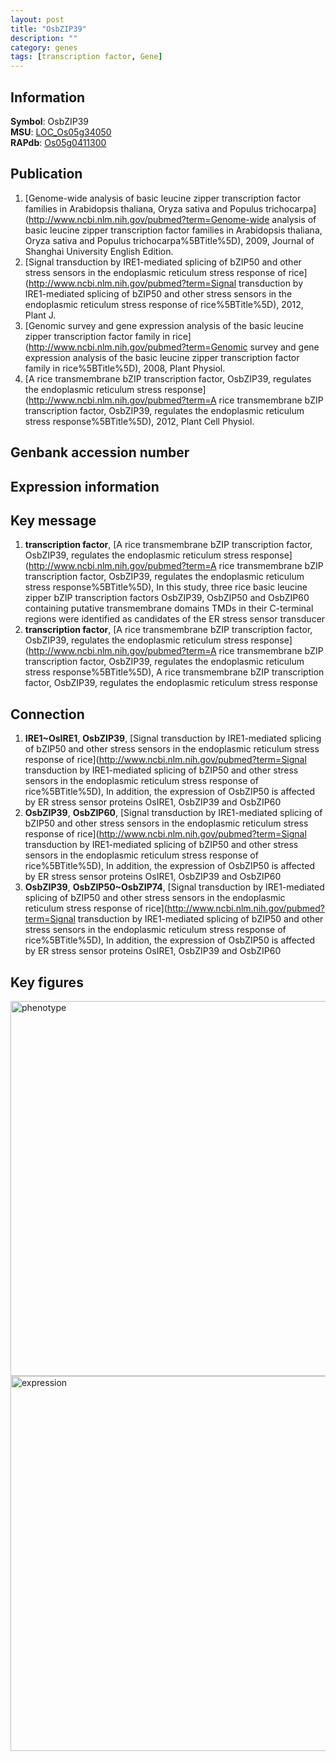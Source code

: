 ```yaml
---
layout: post
title: "OsbZIP39"
description: ""
category: genes
tags: [transcription factor, Gene]
---
```


## Information
__Symbol__: OsbZIP39  
__MSU__: [LOC_Os05g34050](http://rice.plantbiology.msu.edu/cgi-bin/ORF_infopage.cgi?orf=LOC_Os05g34050)  
__RAPdb__: [Os05g0411300](http://rapdb.dna.affrc.go.jp/viewer/gbrowse_details/irgsp1?name=Os05g0411300)  

## Publication
1. [Genome-wide analysis of basic leucine zipper transcription factor families in Arabidopsis thaliana, Oryza sativa and Populus trichocarpa](http://www.ncbi.nlm.nih.gov/pubmed?term=Genome-wide analysis of basic leucine zipper transcription factor families in Arabidopsis thaliana, Oryza sativa and Populus trichocarpa%5BTitle%5D), 2009, Journal of Shanghai University English Edition.
2. [Signal transduction by IRE1-mediated splicing of bZIP50 and other stress sensors in the endoplasmic reticulum stress response of rice](http://www.ncbi.nlm.nih.gov/pubmed?term=Signal transduction by IRE1-mediated splicing of bZIP50 and other stress sensors in the endoplasmic reticulum stress response of rice%5BTitle%5D), 2012, Plant J.
3. [Genomic survey and gene expression analysis of the basic leucine zipper transcription factor family in rice](http://www.ncbi.nlm.nih.gov/pubmed?term=Genomic survey and gene expression analysis of the basic leucine zipper transcription factor family in rice%5BTitle%5D), 2008, Plant Physiol.
4. [A rice transmembrane bZIP transcription factor, OsbZIP39, regulates the endoplasmic reticulum stress response](http://www.ncbi.nlm.nih.gov/pubmed?term=A rice transmembrane bZIP transcription factor, OsbZIP39, regulates the endoplasmic reticulum stress response%5BTitle%5D), 2012, Plant Cell Physiol.

## Genbank accession number

## Expression information

## Key message
1. __transcription factor__, [A rice transmembrane bZIP transcription factor, OsbZIP39, regulates the endoplasmic reticulum stress response](http://www.ncbi.nlm.nih.gov/pubmed?term=A rice transmembrane bZIP transcription factor, OsbZIP39, regulates the endoplasmic reticulum stress response%5BTitle%5D),  In this study, three rice basic leucine zipper bZIP transcription factors OsbZIP39, OsbZIP50 and OsbZIP60 containing putative transmembrane domains TMDs in their C-terminal regions were identified as candidates of the ER stress sensor transducer
2. __transcription factor__, [A rice transmembrane bZIP transcription factor, OsbZIP39, regulates the endoplasmic reticulum stress response](http://www.ncbi.nlm.nih.gov/pubmed?term=A rice transmembrane bZIP transcription factor, OsbZIP39, regulates the endoplasmic reticulum stress response%5BTitle%5D), A rice transmembrane bZIP transcription factor, OsbZIP39, regulates the endoplasmic reticulum stress response

## Connection
1. __IRE1~OsIRE1__, __OsbZIP39__, [Signal transduction by IRE1-mediated splicing of bZIP50 and other stress sensors in the endoplasmic reticulum stress response of rice](http://www.ncbi.nlm.nih.gov/pubmed?term=Signal transduction by IRE1-mediated splicing of bZIP50 and other stress sensors in the endoplasmic reticulum stress response of rice%5BTitle%5D),  In addition, the expression of OsbZIP50 is affected by ER stress sensor proteins OsIRE1, OsbZIP39 and OsbZIP60
2. __OsbZIP39__, __OsbZIP60__, [Signal transduction by IRE1-mediated splicing of bZIP50 and other stress sensors in the endoplasmic reticulum stress response of rice](http://www.ncbi.nlm.nih.gov/pubmed?term=Signal transduction by IRE1-mediated splicing of bZIP50 and other stress sensors in the endoplasmic reticulum stress response of rice%5BTitle%5D),  In addition, the expression of OsbZIP50 is affected by ER stress sensor proteins OsIRE1, OsbZIP39 and OsbZIP60
3. __OsbZIP39__, __OsbZIP50~OsbZIP74__, [Signal transduction by IRE1-mediated splicing of bZIP50 and other stress sensors in the endoplasmic reticulum stress response of rice](http://www.ncbi.nlm.nih.gov/pubmed?term=Signal transduction by IRE1-mediated splicing of bZIP50 and other stress sensors in the endoplasmic reticulum stress response of rice%5BTitle%5D),  In addition, the expression of OsbZIP50 is affected by ER stress sensor proteins OsIRE1, OsbZIP39 and OsbZIP60

## Key figures
<img src="http://ricencode.github.io/images/OsbZIP39.pheno.png" alt="phenotype"  style="width: 600px;"/>

<img src="http://ricencode.github.io/images/OsbZIP39.exp.png" alt="expression"  style="width: 600px;"/>


